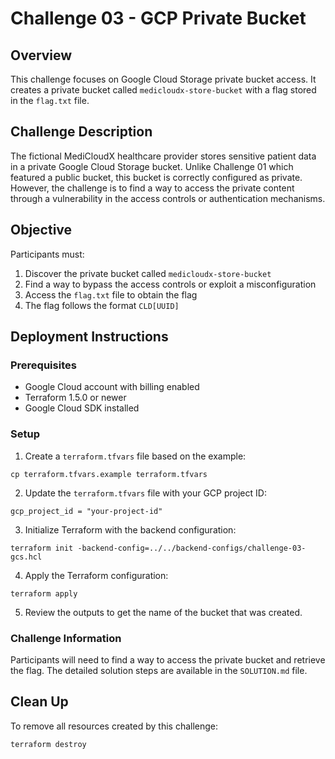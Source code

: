 # Challenge 03 - GCP Private Bucket

## Overview
This challenge focuses on Google Cloud Storage private bucket access. It creates a private bucket called `medicloudx-store-bucket` with a flag stored in the `flag.txt` file.

## Challenge Description
The fictional MediCloudX healthcare provider stores sensitive patient data in a private Google Cloud Storage bucket. Unlike Challenge 01 which featured a public bucket, this bucket is correctly configured as private. However, the challenge is to find a way to access the private content through a vulnerability in the access controls or authentication mechanisms.

## Objective
Participants must:
1. Discover the private bucket called `medicloudx-store-bucket`
2. Find a way to bypass the access controls or exploit a misconfiguration
3. Access the `flag.txt` file to obtain the flag
4. The flag follows the format `CLD[UUID]`

## Deployment Instructions

### Prerequisites
- Google Cloud account with billing enabled
- Terraform 1.5.0 or newer
- Google Cloud SDK installed

### Setup

1. Create a `terraform.tfvars` file based on the example:
```
cp terraform.tfvars.example terraform.tfvars
```

2. Update the `terraform.tfvars` file with your GCP project ID:
```
gcp_project_id = "your-project-id"
```

3. Initialize Terraform with the backend configuration:
```
terraform init -backend-config=../../backend-configs/challenge-03-gcs.hcl
```

4. Apply the Terraform configuration:
```
terraform apply
```

5. Review the outputs to get the name of the bucket that was created.

### Challenge Information

Participants will need to find a way to access the private bucket and retrieve the flag. The detailed solution steps are available in the `SOLUTION.md` file.

## Clean Up

To remove all resources created by this challenge:

```
terraform destroy
```
